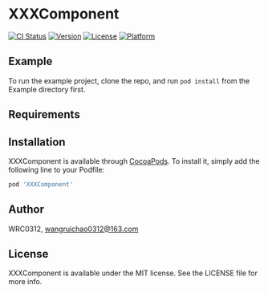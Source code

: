 # XXXComponent

[![CI Status](https://img.shields.io/travis/WRC0312/XXXComponent.svg?style=flat)](https://travis-ci.org/WRC0312/XXXComponent)
[![Version](https://img.shields.io/cocoapods/v/XXXComponent.svg?style=flat)](https://cocoapods.org/pods/XXXComponent)
[![License](https://img.shields.io/cocoapods/l/XXXComponent.svg?style=flat)](https://cocoapods.org/pods/XXXComponent)
[![Platform](https://img.shields.io/cocoapods/p/XXXComponent.svg?style=flat)](https://cocoapods.org/pods/XXXComponent)

## Example

To run the example project, clone the repo, and run `pod install` from the Example directory first.

## Requirements

## Installation

XXXComponent is available through [CocoaPods](https://cocoapods.org). To install
it, simply add the following line to your Podfile:

```ruby
pod 'XXXComponent'
```

## Author

WRC0312, wangruichao0312@163.com

## License

XXXComponent is available under the MIT license. See the LICENSE file for more info.

